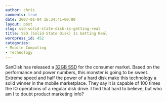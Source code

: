 ```yaml
---
author: chris
comments: true
date: 2007-01-04 16:34:41+00:00
layout: post
slug: ssd-solid-state-disk-is-getting-real
title: SSD (Solid-State Disk) Is Getting Real
wordpress_id: 452
categories:
- Mobile Computing
- Technology
---
```


SanDisk has released a [32GB SSD](http://www.sandisk.com/Oem/Default.aspx?CatID=1478) for the consumer market. Based on the performance and power numbers, this monster is going to be sweet. Extreme speed and half the power of a hard disk make this technology a solid winner in the mobile marketplace. They say it is capable of 100 times the IO operations of a regular disk drive. I find that hard to believe, but who am I to doubt product marketing info?

